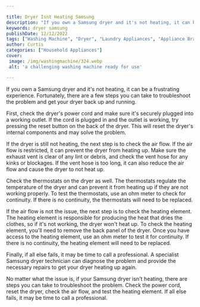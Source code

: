 ```yaml
---

title: Dryer Isnt Heating Samsung
description: "If you own a Samsung dryer and it's not heating, it can be a frustrating experience. Fortunately, there are a few steps you can ta...see more detail"
keywords: dryer samsung
publishDate: 12/12/2022
tags: ["Washing Machine", "Dryer", "Laundry Appliances", "Appliance Brand"]
author: Curtis
categories: ["Household Appliances"]
cover: 
 image: /img/washingmachine/324.webp
 alt: 'a challenging washing machine ready for use'

---
```


If you own a Samsung dryer and it's not heating, it can be a frustrating experience. Fortunately, there are a few steps you can take to troubleshoot the problem and get your dryer back up and running.

First, check the dryer's power cord and make sure it's securely plugged into a working outlet. If the cord is plugged in and the outlet is working, try pressing the reset button on the back of the dryer. This will reset the dryer's internal components and may solve the problem.

If the dryer is still not heating, the next step is to check the air flow. If the air flow is restricted, it can prevent the dryer from heating up. Make sure the exhaust vent is clear of any lint or debris, and check the vent hose for any kinks or blockages. If the vent hose is too long, it can also reduce the air flow and cause the dryer to not heat up.

Check the thermostats on the dryer as well. The thermostats regulate the temperature of the dryer and can prevent it from heating up if they are not working properly. To test the thermostats, use an ohm meter to check for continuity. If there is no continuity, the thermostats will need to be replaced.

If the air flow is not the issue, the next step is to check the heating element. The heating element is responsible for producing the heat that dries the clothes, so if it's not working, the dryer won't heat up. To check the heating element, you'll need to remove the back panel of the dryer. Once you have access to the heating element, use an ohm meter to test it for continuity. If there is no continuity, the heating element will need to be replaced.

Finally, if all else fails, it may be time to call a professional. A specialist Samsung dryer technician can diagnose the problem and provide the necessary repairs to get your dryer heating up again.

No matter what the issue is, if your Samsung dryer isn't heating, there are steps you can take to troubleshoot the problem. Check the power cord, reset the dryer, check the air flow, and test the heating element. If all else fails, it may be time to call a professional.
